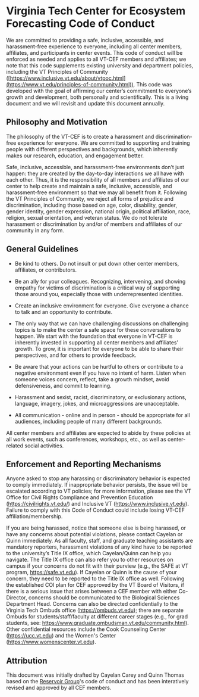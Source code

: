 # Virginia Tech Center for Ecosystem Forecasting Code of Conduct


We are committed to providing a safe, inclusive, accessible, and harassment-free experience to everyone, including all center members, affiliates, and participants in center events. This code of conduct will be enforced as needed and applies to all VT-CEF members and affiliates; we note that this code supplements existing university and department policies, including the VT Principles of Community ([https://www.inclusive.vt.edu/about/vtpoc.html](https://www.vt.edu/principles-of-community.html)). This code was developed with the goal of affirming our center’s commitment to everyone’s growth and development, both personally and scientifically. This is a living document and we will revisit and update this document annually.

## Philosophy and Motivation

The philosophy of the VT-CEF is to create a harassment and discrimination-free experience for everyone. We are committed to supporting and training people with different perspectives and backgrounds, which inherently makes our research, education, and engagement better. 

Safe, inclusive, accessible, and harassment-free environments don’t just happen: they are created by the day-to-day interactions we all have with each other. Thus, it is the responsibility of all members and affiliates of our center to help create and maintain a safe, inclusive, accessible, and harassment-free environment so that we may all benefit from it. Following the VT Principles of Community, we reject all forms of prejudice and discrimination, including those based on age, color, disability, gender, gender identity, gender expression, national origin, political affiliation, race, religion, sexual orientation, and veteran status. We do not tolerate harassment or discrimination by and/or of members and affiliates of our community in any form.

## General Guidelines
* Be kind to others. Do not insult or put down other center members, affiliates, or contributors.

* Be an ally for your colleagues. Recognizing, intervening, and showing empathy for victims of discrimination is a critical way of supporting those around you, especially those with underrepresented identities.

* Create an inclusive environment for everyone. Give everyone a chance to talk and an opportunity to contribute.

* The only way that we can have challenging discussions on challenging topics is to make the center a safe space for these conversations to happen. We start with the foundation that everyone in VT-CEF is inherently invested in supporting all center members and affiliates’ growth. To grow, it is important for everyone to be able to share their perspectives, and for others to provide feedback.

* Be aware that your actions can be hurtful to others or contribute to a negative environment even if you have no intent of harm. Listen when someone voices concern, reflect, take a growth mindset, avoid defensiveness, and commit to learning.

* Harassment and sexist, racist, discriminatory, or exclusionary actions, language, imagery, jokes, and microaggressions are unacceptable.

* All communication - online and in person - should be appropriate for all audiences, including people of many different backgrounds. 

All center members and affiliates are expected to abide by these policies at all work events, such as conferences, workshops, etc., as well as center-related social activities.

## Enforcement and Reporting Mechanisms

Anyone asked to stop any harassing or discriminatory behavior is expected to comply immediately. If inappropriate behavior persists, the issue will be escalated according to VT policies; for more information, please see the VT Office for Civil Rights Compliance and Prevention Education (https://civilrights.vt.edu/) and Inclusive VT (https://www.inclusive.vt.edu). Failure to comply with this Code of Conduct could include losing VT-CEF affiliation/membership.

If you are being harassed, notice that someone else is being harassed, or have any concerns about potential violations, please contact Cayelan or Quinn immediately. As all faculty, staff, and graduate teaching assistants are mandatory reporters, harassment violations of any kind have to be reported to the university’s Title IX office, which Cayelan/Quinn can help you navigate. The Title IX office can also refer you to other resources on campus if your concerns do not fit with their purview (e.g., the SAFE at VT program, https://safe.vt.edu). If Cayelan or Quinn is the cause of your concern, they need to be reported to the Title IX office as well. Following the established COI plan for CEF approved by the VT Board of Visitors, if there is a serious issue that arises between a CEF member with either Co-Director, concerns should be communicated to the Biological Sciences Department Head. Concerns can also be directed confidentially to the Virginia Tech Ombuds office (https://ombuds.vt.edu); there are separate Ombuds for students/staff/faculty at different career stages (e.g., for grad students, see: https://www.graduate.ombudsman.vt.edu/community.html). Other confidential resources include the Cook Counseling Center (https://ucc.vt.edu) and the Women's Center (https://www.womenscenter.vt.edu).  

## Attribution

This document was initially drafted by Cayelan Carey and Quinn Thomas based on the [Reservoir Group](https://github.com/CareyLabVT/LabDocuments/blob/master/docs/LabCodeOfConduct.md)'s code of conduct and has been interatively revised and approved by all CEF members.

